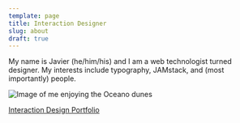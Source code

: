 ```yaml
---
template: page
title: Interaction Designer
slug: about
draft: true
---
```


My name is Javier (he/him/his) and I am a web technologist turned designer. My interests include typography, JAMstack, and (most importantly) people.

![Image of me enjoying the Oceano dunes](/media/personal.jpg)

[Interaction Design Portfolio](https://javiergarcia.io)
